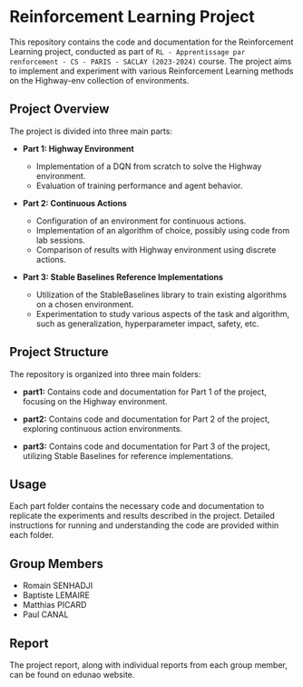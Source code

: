 # Reinforcement Learning Project

This repository contains the code and documentation for the Reinforcement Learning project, conducted as part of `RL - Apprentissage par renforcement - CS - PARIS - SACLAY (2023-2024)` course. The project aims to implement and experiment with various Reinforcement Learning methods on the Highway-env collection of environments.

## Project Overview

The project is divided into three main parts:

- **Part 1: Highway Environment**

  - Implementation of a DQN from scratch to solve the Highway environment.
  - Evaluation of training performance and agent behavior.

- **Part 2: Continuous Actions**

  - Configuration of an environment for continuous actions.
  - Implementation of an algorithm of choice, possibly using code from lab sessions.
  - Comparison of results with Highway environment using discrete actions.

- **Part 3: Stable Baselines Reference Implementations**
  - Utilization of the StableBaselines library to train existing algorithms on a chosen environment.
  - Experimentation to study various aspects of the task and algorithm, such as generalization, hyperparameter impact, safety, etc.

## Project Structure

The repository is organized into three main folders:

- **part1:** Contains code and documentation for Part 1 of the project, focusing on the Highway environment.

- **part2:** Contains code and documentation for Part 2 of the project, exploring continuous action environments.

- **part3:** Contains code and documentation for Part 3 of the project, utilizing Stable Baselines for reference implementations.

## Usage

Each part folder contains the necessary code and documentation to replicate the experiments and results described in the project. Detailed instructions for running and understanding the code are provided within each folder.

## Group Members

- Romain SENHADJI
- Baptiste LEMAIRE
- Matthias PICARD
- Paul CANAL

## Report

The project report, along with individual reports from each group member, can be found on edunao website.
